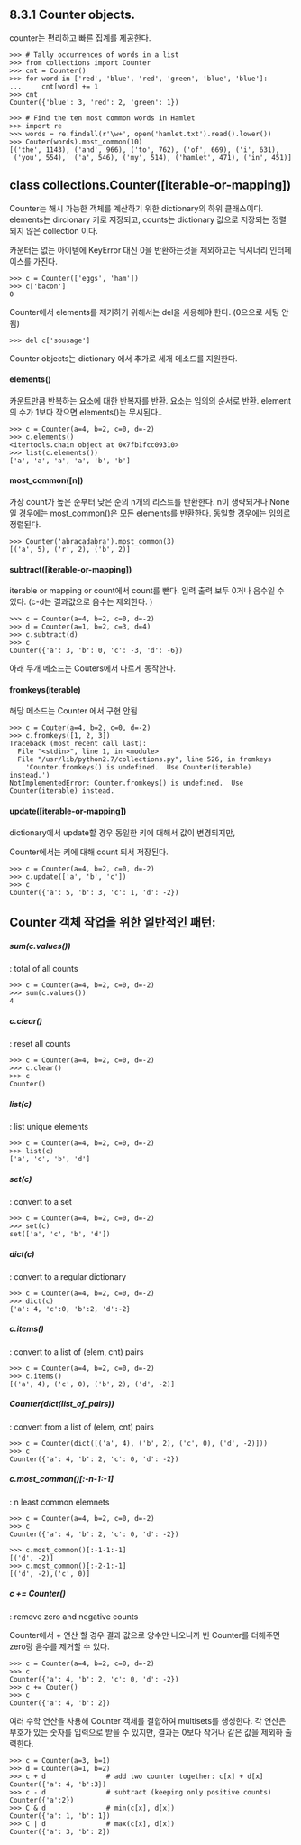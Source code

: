 ## 8.3.1 Counter objects.

counter는 편리하고 빠른 집계를 제공한다.

```
>>> # Tally occurrences of words in a list
>>> from collections import Counter
>>> cnt = Counter()
>>> for word in ['red', 'blue', 'red', 'green', 'blue', 'blue']:
...     cnt[word] += 1
>>> cnt
Counter({'blue': 3, 'red': 2, 'green': 1})

>>> # Find the ten most common words in Hamlet
>>> import re
>>> words = re.findall(r'\w+', open('hamlet.txt').read().lower())
>>> Couter(words).most_common(10)
[('the', 1143), ('and', 966), ('to', 762), ('of', 669), ('i', 631),
 ('you', 554),  ('a', 546), ('my', 514), ('hamlet', 471), ('in', 451)]
```

## class collections.Counter([iterable-or-mapping])

Counter는 해시 가능한 객체를 계산하기 위한 dictionary의 하위 클래스이다.
elements는 dircionary 키로 저장되고, counts는 dictionary 값으로 저장되는 정렬되지 않은 collection 이다. 

카운터는 없는 아이템에 KeyError 대신 0을 반환하는것을 제외하고는 딕셔너리 인터페이스를 가진다.

```
>>> c = Counter(['eggs', 'ham'])
>>> c['bacon']
0
```

Counter에서 elements를 제거하기 위해서는 del을 사용해야 한다. (0으으로 세팅 안됨)
```
>>> del c['sousage']
```
Counter objects는 dictionary 에서 추가로 세개 메소드를 지원한다.

#### elements()
카운트만큼 반복하는 요소에 대한 반복자를 반환. 요소는 임의의 순서로 반환. element의 수가 1보다 작으면 elements()는 무시된다..
```
>>> c = Counter(a=4, b=2, c=0, d=-2)
>>> c.elements()
<itertools.chain object at 0x7fb1fcc09310>
>>> list(c.elements())
['a', 'a', 'a', 'a', 'b', 'b']

```

#### most_common([n])
가장 count가 높은 순부터 낮은 순의 n개의 리스트를 반환한다.
n이 생략되거나 None일 경우에는 most_common()은 모든 elements를 반환한다.
동일할 경우에는 임의로 정렬된다.
```
>>> Counter('abracadabra').most_common(3)
[('a', 5), ('r', 2), ('b', 2)]
```

#### subtract([iterable-or-mapping])
iterable or mapping or count에서 count를 뺀다. 
입력 출력 보두 0거나 음수일 수 있다.
(c-d는 결과값으로 음수는 제외한다. )

```
>>> c = Counter(a=4, b=2, c=0, d=-2)
>>> d = Counter(a=1, b=2, c=3, d=4)
>>> c.subtract(d)
>>> c
Counter({'a': 3, 'b': 0, 'c': -3, 'd': -6})
```

아래 두개 메소드는 Couters에서 다르게 동작한다.

####  fromkeys(iterable)
해당 메소드는 Counter 에서 구현 안됨
```
>>> c = Couter(a=4, b=2, c=0, d=-2)
>>> c.fromkeys([1, 2, 3])
Traceback (most recent call last):
  File "<stdin>", line 1, in <module>
  File "/usr/lib/python2.7/collections.py", line 526, in fromkeys
    'Counter.fromkeys() is undefined.  Use Counter(iterable) instead.')
NotImplementedError: Counter.fromkeys() is undefined.  Use Counter(iterable) instead.
```

#### update([iterable-or-mapping])
dictionary에서 update할 경우 동일한 키에 대해서 값이 변경되지만, 

Counter에서는 키에 대해 count 되서 저장된다.
```
>>> c = Counter(a=4, b=2, c=0, d=-2)
>>> c.update(['a', 'b', 'c'])
>>> c 
Counter({'a': 5, 'b': 3, 'c': 1, 'd': -2})
```

## Counter 객체 작업을 위한 일반적인 패턴:

##### sum(c.values()) 
: total of all counts
```
>>> c = Counter(a=4, b=2, c=0, d=-2)
>>> sum(c.values())
4
```
##### c.clear() 
: reset all counts
```
>>> c = Counter(a=4, b=2, c=0, d=-2)
>>> c.clear()
>>> c
Counter()
```
##### list(c) 
: list unique elements
```
>>> c = Counter(a=4, b=2, c=0, d=-2)
>>> list(c)
['a', 'c', 'b', 'd']
```
##### set(c) 
: convert to a set
```
>>> c = Counter(a=4, b=2, c=0, d=-2)
>>> set(c)
set(['a', 'c', 'b', 'd'])
```
##### dict(c) 
: convert to a regular dictionary
```
>>> c = Counter(a=4, b=2, c=0, d=-2)
>>> dict(c)
{'a': 4, 'c':0, 'b':2, 'd':-2}
```
##### c.items() 
: convert to a list of (elem, cnt) pairs
```
>>> c = Counter(a=4, b=2, c=0, d=-2)
>>> c.items()
[('a', 4), ('c', 0), ('b', 2), ('d', -2)]
```

##### Counter(dict(list_of_pairs))
: convert from a list of (elem, cnt) pairs
```
>>> c = Counter(dict([('a', 4), ('b', 2), ('c', 0), ('d', -2)]))
>>> c
Counter({'a': 4, 'b': 2, 'c': 0, 'd': -2})
```

##### c.most_common()[:-n-1:-1] 
: n least common elemnets
```
>>> c = Counter(a=4, b=2, c=0, d=-2)
>>> c
Counter({'a': 4, 'b': 2, 'c': 0, 'd': -2})

>>> c.most_common()[:-1-1:-1]
[('d', -2)]
>>> c.most_common()[:-2-1:-1]
[('d', -2),('c', 0)]
```


##### c += Counter() 
: remove zero and negative counts

Counter에서 + 연산 할 경우 결과 값으로 양수만 나오니까
빈 Counter를 더해주면 zero랑 음수를 제거할 수 있다.

```
>>> c = Counter(a=4, b=2, c=0, d=-2)
>>> c
Counter({'a': 4, 'b': 2, 'c': 0, 'd': -2})
>>> c += Couter()
>>> c
Counter({'a': 4, 'b': 2})
```

여러 수학 연산을 사용해 Counter 객체를 결합하여 multisets를 생성한다. 
각 연산은 부호가 있는 숫자를 입력으로 받을 수 있지만, 결과는 0보다 작거나 같은 값을 제외하 출력한다.

```
>>> c = Counter(a=3, b=1)
>>> d = Counter(a=1, b=2)
>>> c + d               # add two counter together: c[x] + d[x]
Counter({'a': 4, 'b':3})
>>> c - d               # subtract (keeping only positive counts)
Counter({'a':2})
>>> C & d               # min(c[x], d[x])
Counter({'a': 1, 'b': 1})
>>> C | d               # max(c[x], d[x])
Counter({'a': 3, 'b': 2})
```

